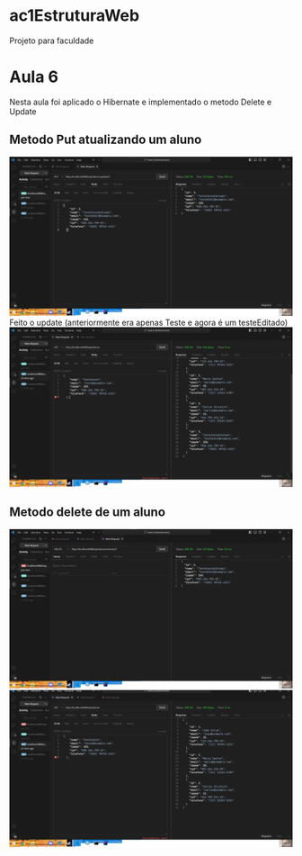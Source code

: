 # ac1EstruturaWeb
Projeto para faculdade

# Aula 6
Nesta aula foi aplicado o Hibernate e implementado o metodo Delete e Update

## Metodo Put atualizando um aluno
![img.png](img.png)
Feito o update (anteriormente era apenas Teste e agora é um testeEditado)
![img_1.png](img_1.png)

## Metodo delete de um aluno
![img_2.png](img_2.png)![img_3.png](img_3.png)

